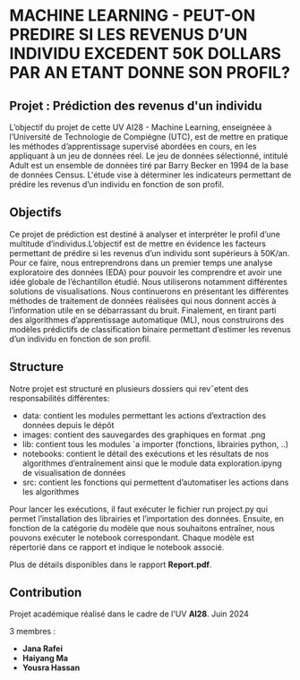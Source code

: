 # MACHINE LEARNING - PEUT-ON PREDIRE SI LES REVENUS D’UN INDIVIDU EXCEDENT 50K DOLLARS PAR AN ETANT DONNE SON PROFIL?

## Projet : Prédiction des revenus d'un individu

L’objectif du projet de cette UV AI28 - Machine Learning, enseignéee à l’Université de Technologie de Compiègne (UTC), est de mettre en pratique les méthodes d’apprentissage supervisé abordées en cours, en les appliquant à un jeu de données réel. Le jeu de données sélectionné, intitulé Adult est un ensemble de données tiré par Barry Becker en 1994 de la base de données Census. L'étude vise à déterminer les indicateurs permettant de prédire les revenus d’un individu en fonction de son profil.

## Objectifs

Ce projet de prédiction est destiné à analyser et interpréter le profil d’une multitude d’individus.L’objectif est de mettre en évidence les facteurs permettant de prédire si les revenus d’un individu sont supérieurs à 50K/an. Pour ce faire, nous entreprendrons dans un premier temps une analyse exploratoire des données (EDA) pour pouvoir les comprendre et avoir une idée globale de l’échantillon étudié. Nous utiliserons notamment différentes solutions de visualisations. Nous continuerons en présentant les différentes méthodes de traitement de données réalisées qui nous donnent accès à l’information utile en se débarrassant du bruit. Finalement, en tirant parti des algorithmes d’apprentissage automatique (ML), nous construirons des modèles prédictifs de classification binaire permettant d’estimer les revenus d’un individu en fonction de son profil.

## Structure

Notre projet est structuré en plusieurs dossiers qui revˆetent des responsabilités différentes:
- data: contient les modules permettant les actions d’extraction des données depuis le dépôt
- images: contient des sauvegardes des graphiques en format .png
- lib: contient tous les modules `a importer (fonctions, librairies python, ..)
- notebooks: contient le détail des exécutions et les résultats de nos algorithmes d’entraînement ainsi que le module data exploration.ipyng de visualisation de données
- src: contient les fonctions qui permettent d’automatiser les actions dans les algorithmes

Pour lancer les exécutions, il faut exécuter le fichier run project.py qui permet l’installation des librairies et l’importation des données. Ensuite, en fonction de la catégorie du modèle que nous souhaitons entraîner, nous pouvons exécuter le notebook correspondant. Chaque modèle est répertorié dans ce rapport et indique le notebook associé.

Plus de détails disponibles dans le rapport **Report.pdf**. 

## Contribution

Projet académique réalisé dans le cadre de l'UV **AI28**. Juin 2024

3 membres : 
- **Jana Rafei**
- **Haiyang Ma**
- **Yousra Hassan**